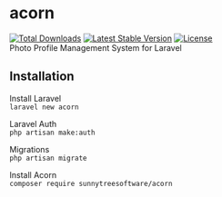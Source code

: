# acorn  
<a href="https://packagist.org/packages/sunnytreesoftware/acorn"><img src="https://poser.pugx.org/sunnytreesoftware/acorn/d/total.svg" alt="Total Downloads"></a>  <a href="https://packagist.org/packages/sunnytreesoftware/acorn"><img src="https://poser.pugx.org/sunnytreesoftware/acorn/v/stable.svg" alt="Latest Stable Version"></a>  <a href="https://packagist.org/packages/sunnytreesoftware/acorn"><img src="https://poser.pugx.org/sunnytreesoftware/acorn/license.svg" alt="License"></a>   
Photo Profile Management System for Laravel  

## Installation  
Install Laravel  
`
laravel new acorn
`  

Laravel Auth  
`
php artisan make:auth  
`

Migrations  
`
php artisan migrate  
`  

Install Acorn  
`
composer require sunnytreesoftware/acorn
`  

